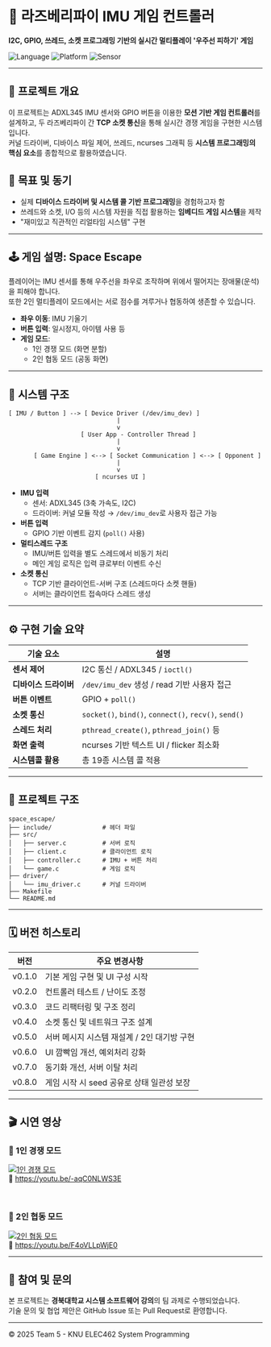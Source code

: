 
# 🚀 라즈베리파이 IMU 게임 컨트롤러  
**I2C, GPIO, 쓰레드, 소켓 프로그래밍 기반의 실시간 멀티플레이 '우주선 피하기' 게임**

![Language](https://img.shields.io/badge/C-100%25-blue.svg)
![Platform](https://img.shields.io/badge/Platform-Raspberry%20Pi%203-green.svg)
![Sensor](https://img.shields.io/badge/Sensor-ADXL345-ff69b4.svg)

---

## 📌 프로젝트 개요

이 프로젝트는 ADXL345 IMU 센서와 GPIO 버튼을 이용한 **모션 기반 게임 컨트롤러**를 설계하고, 두 라즈베리파이 간 **TCP 소켓 통신**을 통해 실시간 경쟁 게임을 구현한 시스템입니다.  
커널 드라이버, 디바이스 파일 제어, 쓰레드, ncurses 그래픽 등 **시스템 프로그래밍의 핵심 요소**를 종합적으로 활용하였습니다.

## 🎯 목표 및 동기

- 실제 **디바이스 드라이버 및 시스템 콜 기반 프로그래밍**을 경험하고자 함
- 쓰레드와 소켓, I/O 등의 시스템 자원을 직접 활용하는 **임베디드 게임 시스템**을 제작
- "재미있고 직관적인 리얼타임 시스템" 구현

---

## 🕹️ 게임 설명: Space Escape

플레이어는 IMU 센서를 통해 우주선을 좌우로 조작하며 위에서 떨어지는 장애물(운석)을 피해야 합니다.  
또한 2인 멀티플레이 모드에서는 서로 점수를 겨루거나 협동하여 생존할 수 있습니다.

- **좌우 이동**: IMU 기울기
- **버튼 입력**: 일시정지, 아이템 사용 등  
- **게임 모드**:
  - 1인 경쟁 모드 (화면 분할)
  - 2인 협동 모드 (공동 화면)

---

## 🧩 시스템 구조

```plaintext
[ IMU / Button ] --> [ Device Driver (/dev/imu_dev) ]
                              |
                              v
                    [ User App - Controller Thread ]
                              |
                              v
       [ Game Engine ] <--> [ Socket Communication ] <--> [ Opponent ]
                              |
                              v
                        [ ncurses UI ]
```

- **IMU 입력**
  - 센서: ADXL345 (3축 가속도, I2C)
  - 드라이버: 커널 모듈 작성 → `/dev/imu_dev`로 사용자 접근 가능
- **버튼 입력**
  - GPIO 기반 이벤트 감지 (`poll()` 사용)
- **멀티스레드 구조**
  - IMU/버튼 입력을 별도 스레드에서 비동기 처리
  - 메인 게임 로직은 입력 큐로부터 이벤트 수신
- **소켓 통신**
  - TCP 기반 클라이언트-서버 구조 (스레드마다 소켓 핸들)
  - 서버는 클라이언트 접속마다 스레드 생성

---

## ⚙️ 구현 기술 요약

| 기술 요소         | 설명 |
|------------------|------|
| **센서 제어**       | I2C 통신 / ADXL345 / `ioctl()` |
| **디바이스 드라이버** | `/dev/imu_dev` 생성 / read 기반 사용자 접근 |
| **버튼 이벤트**     | GPIO + `poll()` |
| **소켓 통신**       | `socket()`, `bind()`, `connect()`, `recv()`, `send()` |
| **스레드 처리**     | `pthread_create()`, `pthread_join()` 등 |
| **화면 출력**       | ncurses 기반 텍스트 UI / flicker 최소화 |
| **시스템콜 활용**   | 총 19종 시스템 콜 적용 |

---

## 📂 프로젝트 구조

```
space_escape/
├── include/              # 헤더 파일
├── src/
│   ├── server.c          # 서버 로직
│   ├── client.c          # 클라이언트 로직
│   ├── controller.c      # IMU + 버튼 처리
│   └── game.c            # 게임 로직
├── driver/
│   └── imu_driver.c      # 커널 드라이버
├── Makefile
└── README.md
```

---

## 🗓️ 버전 히스토리

| 버전 | 주요 변경사항 |
|------|----------------|
| v0.1.0 | 기본 게임 구현 및 UI 구성 시작 |
| v0.2.0 | 컨트롤러 테스트 / 난이도 조정 |
| v0.3.0 | 코드 리팩터링 및 구조 정리 |
| v0.4.0 | 소켓 통신 및 네트워크 구조 설계 |
| v0.5.0 | 서버 메시지 시스템 재설계 / 2인 대기방 구현 |
| v0.6.0 | UI 깜빡임 개선, 예외처리 강화 |
| v0.7.0 | 동기화 개선, 서버 이탈 처리 |
| v0.8.0 | 게임 시작 시 seed 공유로 상태 일관성 보장 |

---

## 🎬 시연 영상

### 🔹 1인 경쟁 모드  
[![1인 경쟁 모드](https://img.youtube.com/vi/-aqC0NLWS3E/0.jpg)](https://youtu.be/-aqC0NLWS3E)  
🔗 https://youtu.be/-aqC0NLWS3E

&nbsp;

### 🔹 2인 협동 모드  
[![2인 협동 모드](https://img.youtube.com/vi/F4oVLLpWjE0/0.jpg)](https://youtu.be/F4oVLLpWjE0)  
🔗 https://youtu.be/F4oVLLpWjE0

---

## 🙌 참여 및 문의

본 프로젝트는 **경북대학교 시스템 소프트웨어 강의**의 팀 과제로 수행되었습니다.  
기술 문의 및 협업 제안은 GitHub Issue 또는 Pull Request로 환영합니다.

---

© 2025 Team 5 - KNU ELEC462 System Programming
